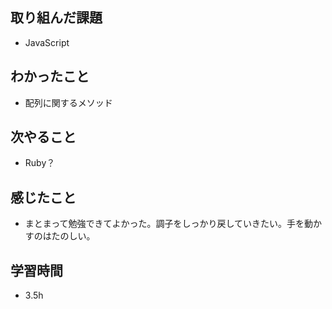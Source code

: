## 取り組んだ課題
- JavaScript

## わかったこと
- 配列に関するメソッド

## 次やること
- Ruby？

## 感じたこと
- まとまって勉強できてよかった。調子をしっかり戻していきたい。手を動かすのはたのしい。

## 学習時間
- 3.5h
